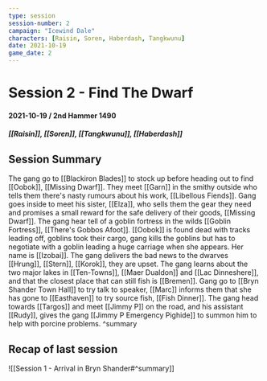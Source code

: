 ```yaml
---
type: session
session-number: 2
campaign: "Icewind Dale"
characters: [Raisin, Soren, Haberdash, Tangkwunu]
date: 2021-10-19
game_date: 2
---
```


# Session 2 - Find The Dwarf
#### 2021-10-19 / 2nd Hammer 1490
##### [[Raisin]], [[Soren]], [[Tangkwunu]], [[Haberdash]]

## Session Summary
The gang go to [[Blackiron Blades]] to stock up before heading out to find [[Oobok]], [[Missing Dwarf]]. They meet [[Garn]] in the smithy outside who tells them there's nasty rumours about his work, [[Libellous Fiends]]. Gang goes inside to meet his sister, [[Elza]], who sells them the gear they need and promises a small reward for the safe delivery of their goods, [[Missing Dwarf]].
The gang hear tell of a goblin fortress in the wilds [[Goblin Fortress]], [[There's Gobbos Afoot]].
[[Oobok]] is found dead with tracks leading off, goblins took their cargo, gang kills the goblins but has to negotiate with a goblin leading a huge carriage when she appears. Her name is [[Izobai]]. The gang delivers the bad news to the dwarves [[Hrung]], [[Stern]], [[Korok]], they are upset.
The gang learns about the two major lakes in [[Ten-Towns]], [[Maer Dualdon]] and [[Lac Dinneshere]], and that the closest place that can still fish is [[Bremen]].
Gang go to [[Bryn Shander Town Hall]] to try talk to speaker, [[Marc]] informs them that she has gone to [[Easthaven]] to try source fish, [[Fish Dinner]].
The gang head towards [[Targos]] and meet [[Jimmy P]] on the road, and his assistant [[Rudy]], gives the gang [[Jimmy P Emergency Pighide]] to summon him to help with porcine problems.
^summary

## Recap of last session
![[Session 1 - Arrival in Bryn Shander#^summary]]
